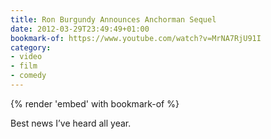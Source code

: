 ```yaml
---
title: Ron Burgundy Announces Anchorman Sequel
date: 2012-03-29T23:49:49+01:00
bookmark-of: https://www.youtube.com/watch?v=MrNA7RjU91I
category:
- video
- film
- comedy
---
```

{% render 'embed' with bookmark-of %}

Best news I’ve heard all year.
